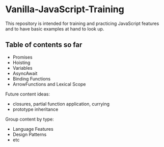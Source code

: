 # Vanilla-JavaScript-Training

This repository is intended for training and practicing
JavaScript features and to have basic examples at hand to 
look up.

## Table of contents so far

* Promises
* Hoisting
* Variables
* AsyncAwait
* Binding Functions
* ArrowFunctions and Lexical Scope

Future content ideas:
- closures, partial function application, currying
- prototype inheritance

Group content by type:
- Language Features 
- Design Patterns
- etc
